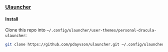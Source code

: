 ### [Ulauncher](https://ulauncher.io)

#### Install

Clone this repo into `~/.config/ulauncher/user-themes/personal-dracula-ulauncher`:

```bash
git clone https://github.com/pdayvson/ulauncher.git ~/.config/ulauncher/user-themes/personal-dracula-ulauncher
```
